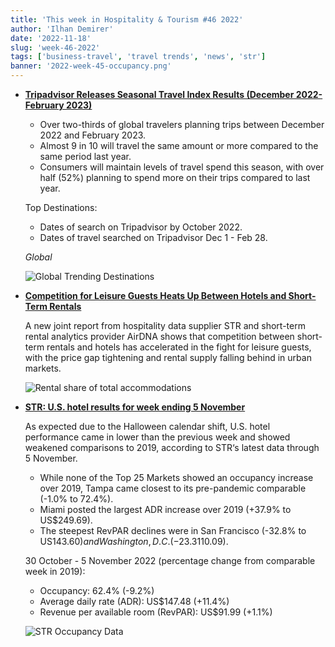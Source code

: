 ```yaml
---
title: 'This week in Hospitality & Tourism #46 2022'
author: 'Ilhan Demirer'
date: '2022-11-18'
slug: 'week-46-2022'
tags: ['business-travel', 'travel trends', 'news', 'str']
banner: '2022-week-45-occupancy.png'
---
```


- **[Tripadvisor Releases Seasonal Travel Index Results (December 2022- February 2023)](https://www.hospitalitynet.org/news/4113501.html)**

  - Over two-thirds of global travelers planning trips between December 2022 and February 2023.
  - Almost 9 in 10 will travel the same amount or more compared to the same period last year.
  - Consumers will maintain levels of travel spend this season, with over half (52%) planning to spend more on their trips compared to last year.

  Top Destinations:

  - Dates of search on Tripadvisor by October 2022.
  - Dates of travel searched on Tripadvisor Dec 1 - Feb 28.

  _Global_

  ![Global Trending Destinations](/images/blogimages/2022-week-46-global-destionations.jpg)

- **[Competition for Leisure Guests Heats Up Between Hotels and Short-Term Rentals](https://www.hospitalitynet.org/news/4113489.html)**

  A new joint report from hospitality data supplier STR and short-term rental analytics provider AirDNA shows that competition between short-term rentals and hotels has accelerated in the fight for leisure guests, with the price gap tightening and rental supply falling behind in urban markets.

  ![Rental share of total accommodations](/images/blogimages/2022-week-46-rental-share.webp)

- **[STR: U.S. hotel results for week ending 5 November](https://str.com/press-release/str-us-hotel-results-week-ending-5-november)**

  As expected due to the Halloween calendar shift, U.S. hotel performance came in lower than the previous week and showed weakened comparisons to 2019, according to STR‘s latest data through 5 November.

  - While none of the Top 25 Markets showed an occupancy increase over 2019, Tampa came closest to its pre-pandemic comparable (-1.0% to 72.4%).
  - Miami posted the largest ADR increase over 2019 (+37.9% to US$249.69).
  - The steepest RevPAR declines were in San Francisco (-32.8% to US$143.60) and Washington, D.C. (-23.3% to US$110.09).

  30 October - 5 November 2022 (percentage change from comparable week in 2019):

  - Occupancy: 62.4% (-9.2%)
  - Average daily rate (ADR): US$147.48 (+11.4%)
  - Revenue per available room (RevPAR): US$91.99 (+1.1%)

  ![STR Occupancy Data](/images/blogimages/2022-week-45-occupancy.png)
